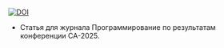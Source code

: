 [![DOI](https://zenodo.org/badge/DOI/10.5281/zenodo.16963592.svg)](https://doi.org/10.5281/zenodo.16963592)

- Статья для журнала Программирование по результатам конференции CA-2025.
